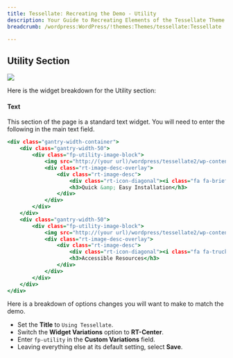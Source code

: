 ```yaml
---
title: Tessellate: Recreating the Demo - Utility
description: Your Guide to Recreating Elements of the Tessellate Theme for WordPress
breadcrumb: /wordpress:WordPress/!themes:Themes/tessellate:Tessellate

---
```


Utility Section
-----

![][demo]

Here is the widget breakdown for the Utility section:

#### Text

This section of the page is a standard text widget. You will need to enter the following in the main text field.

~~~ .html
<div class="gantry-width-container">
	<div class="gantry-width-50">
		<div class="fp-utility-image-block">
			<img src="http://(your url)/wordpress/tessellate2/wp-content/rockettheme/rt_tessellate_wp/home/fp-utility/img-01.jpg" alt="image" />
			<div class="rt-image-desc-overlay">
				<div class="rt-image-desc">
					<div class="rt-icon-diagonal"><i class="fa fa-briefcase"></i></div>
					<h3>Quick &amp; Easy Installation</h3>
				</div>
			</div>
		</div>
	</div>
	<div class="gantry-width-50">
		<div class="fp-utility-image-block">
			<img src="http://(your url)/wordpress/tessellate2/wp-content/rockettheme/rt_tessellate_wp/home/fp-utility/img-02.jpg" alt="image" />
			<div class="rt-image-desc-overlay">
				<div class="rt-image-desc">
					<div class="rt-icon-diagonal"><i class="fa fa-truck"></i></div>
					<h3>Accessible Resources</h3>
				</div>
			</div>
		</div>
	</div>
</div>
~~~

Here is a breakdown of options changes you will want to make to match the demo.

* Set the **Title** to `Using Tessellate`.
* Switch the **Widget Variations** option to **RT-Center**.
* Enter `fp-utility` in the **Custom Variations** field.
* Leaving everything else at its default setting, select **Save**.

[demo]: assets/demo_5.jpeg
